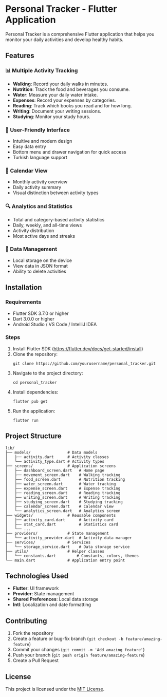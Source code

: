 # Personal Tracker - Flutter Application

Personal Tracker is a comprehensive Flutter application that helps you monitor your daily activities and develop healthy habits.

## Features

### 📊 Multiple Activity Tracking
- **Walking**: Record your daily walks in minutes.
- **Nutrition**: Track the food and beverages you consume.
- **Water**: Measure your daily water intake.
- **Expenses**: Record your expenses by categories.
- **Reading**: Track which books you read and for how long.
- **Writing**: Document your writing sessions.
- **Studying**: Monitor your study hours.

### 📱 User-Friendly Interface
- Intuitive and modern design
- Easy data entry
- Bottom menu and drawer navigation for quick access
- Turkish language support

### 📆 Calendar View
- Monthly activity overview
- Daily activity summary
- Visual distinction between activity types

### 🔍 Analytics and Statistics
- Total and category-based activity statistics
- Daily, weekly, and all-time views
- Activity distribution
- Most active days and streaks

### 💾 Data Management
- Local storage on the device
- View data in JSON format
- Ability to delete activities

## Installation

### Requirements
- Flutter SDK 3.7.0 or higher
- Dart 3.0.0 or higher
- Android Studio / VS Code / IntelliJ IDEA

### Steps

1. Install Flutter SDK (https://flutter.dev/docs/get-started/install)
2. Clone the repository:
   ```
   git clone https://github.com/yourusername/personal_tracker.git
   ```
3. Navigate to the project directory:
   ```
   cd personal_tracker
   ```
4. Install dependencies:
   ```
   flutter pub get
   ```
5. Run the application:
   ```
   flutter run
   ```

## Project Structure

```
lib/
├── models/                # Data models
│   ├── activity.dart      # Activity classes
│   └── activity_type.dart # Activity types
├── screens/               # Application screens
│   ├── dashboard_screen.dart   # Home page
│   ├── movement_screen.dart    # Walking tracking
│   ├── food_screen.dart        # Nutrition tracking
│   ├── water_screen.dart       # Water tracking
│   ├── expense_screen.dart     # Expense tracking
│   ├── reading_screen.dart     # Reading tracking
│   ├── writing_screen.dart     # Writing tracking
│   ├── studying_screen.dart    # Studying tracking
│   ├── calendar_screen.dart    # Calendar view
│   └── analytics_screen.dart   # Analytics screen
├── widgets/               # Reusable components
│   ├── activity_card.dart      # Activity card
│   ├── stat_card.dart          # Statistics card
│   └── ...
├── providers/             # State management
│   └── activity_provider.dart  # Activity data manager
├── services/              # Services
│   └── storage_service.dart    # Data storage service
├── utils/                 # Helper classes
│   └── constants.dart         # Constants, colors, themes
└── main.dart              # Application entry point
```

## Technologies Used

- **Flutter**: UI framework
- **Provider**: State management
- **Shared Preferences**: Local data storage
- **Intl**: Localization and date formatting

## Contributing

1. Fork the repository
2. Create a feature or bug-fix branch (`git checkout -b feature/amazing-feature`)
3. Commit your changes (`git commit -m 'Add amazing feature'`)
4. Push your branch (`git push origin feature/amazing-feature`)
5. Create a Pull Request

## License

This project is licensed under the [MIT License](LICENSE).

